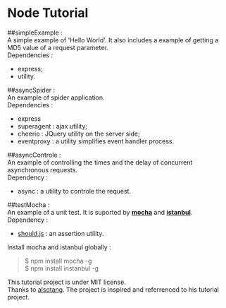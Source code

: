 # Node Tutorial

##simpleExample :  
A simple example of 'Hello World'.
It also includes a example of getting a MD5 value of a request parameter.  
Dependencies :  
- express;  
- utility.  

##asyncSpider :  
An example of spider application.  
Dependencies :  
- express  
- superagent : ajax utility;  
- cheerio : JQuery utility on the server side;  
- eventproxy : a utility simplifies event handler process.

##asyncControle :  
An example of controlling the times and the delay of concurrent asynchronous requests.  
Dependency :  
- async : a utility to controle the request.  

##testMocha :  
An example of a unit test. It is suported by [**mocha**](http://mochajs.org/) and [**istanbul**](https://github.com/gotwarlost/istanbul).  
Dependency :  
- [should.js](https://github.com/tj/should.js) : an assertion utility.  

Install mocha and istanbul globally :
>$ npm install mocha -g  
>$ npm install instanbul -g
  
  
This tutorial project is under MIT license.   
Thanks to [alsotang](https://github.com/alsotang/node-lessons). The project is inspired and referrenced to his tutorial project.
